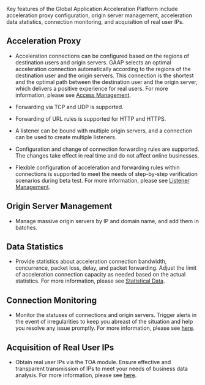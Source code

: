 Key features of the Global Application Acceleration Platform include acceleration proxy configuration, origin server management, acceleration data statistics, connection monitoring, and acquisition of real user IPs.
## Acceleration Proxy
- Acceleration connections can be configured based on the regions of destination users and origin servers. GAAP selects an optimal acceleration connection automatically according to the regions of the destination user and the origin servers. This connection is the shortest and the optimal path between the destination user and the origin server, which delivers a positive experience for real users. For more information, please see [Access Management](/document/product/608/13765).

- Forwarding via TCP and UDP is supported.
- Forwarding of URL rules is supported for HTTP and HTTPS.
- A listener can be bound with multiple origin servers, and a connection can be used to create multiple listeners.
- Configuration and change of connection forwarding rules are supported. The changes take effect in real time and do not affect online businesses.
- Flexible configuration of acceleration and forwarding rules within connections is supported to meet the needs of step-by-step verification scenarios during beta test. For more information, please see [Listener Management](/document/product/608/13764).

## Origin Server Management
- Manage massive origin servers by IP and domain name, and add them in batches.

## Data Statistics
- Provide statistics about acceleration connection bandwidth, concurrence, packet loss, delay, and packet forwarding. Adjust the limit of acceleration connection capacity as needed based on the actual statistics. For more information, please see [Statistical Data](/document/product/608/14425).

## Connection Monitoring
- Monitor the statuses of connections and origin servers. Trigger alerts in the event of irregularities to keep you abreast of the situation and help you resolve any issue promptly. For more information, please see [here](/document/product/608/17541).

## Acquisition of Real User IPs
- Obtain real user IPs via the TOA module. Ensure effective and transparent transmission of IPs to meet your needs of business data analysis. For more information, please see [here](https://intl.cloud.tencent.com/document/product/608/18946).

